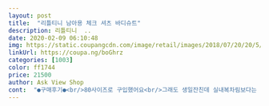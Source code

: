 ```yaml
---
layout: post 
title:  "리틀티니 남아용 체크 셔츠 바디슈트" 
description: 리틀티니  ..
date: 2020-02-09 06:10:48 
img: https://static.coupangcdn.com/image/retail/images/2018/07/20/20/5/1889a2eb-82c9-43fa-9518-7c3aaebdf4c1.jpg 
linkUrl: https://coupa.ng/boGhrz 
categories: [1003] 
color: ff1744 
price: 21500 
author: Ask View Shop 
cont:  "●구매후기●<br/>80사이즈로 구입했어요<br/>그래도 생일잔친데 실내복차림보다는 나비넥타이라도 해줘야할것같아 급하게 주문했는데 빠른배송에 너무나도 감사했답니다<br/>나비넥타이는 단추로 뗏다붙였다도 가능해서 실용적이구요<br/>나비넥타이도 싸보이지않고 두께감도있어 좋네요<br/>너무 딱 맞아도 기저귀때문에 불편하고<br/>넘이쁘네요<br/>돌잔치를 취소하게되서 집에서 간단하게나마 축하해주려고 파티용으로 구입했어요<br/>목둘레도 딱 좋고 기저귀도.<br/>.<br/> 오줌꽉찬 기저귀라 생각했을때 꽉끼지않을것같고요.<br/> 스판 있고요.<br/> 단추 아니고 똑딱이라 편해요.<br/> 제가 네이비, 그레이 둘 다 사서 봤는데~ 그레이가 좀 더 고급져보여서 네이비는 반품했어요.<br/><br/>목둘레와 기저귀때문에 한사이즈 크게 샀는데<br/>백일아가 80추천합니다.<br/><br/>사진으로 보시면 아시겠지만 누워있을땐<br/>생각보다 신축성도 좋고 옷 재질도 보드랍고 세탁기에 평상시대로 세탁했는데도 옷이 흐트러짐도없고 보풀같은것도 전혀없네요<br/>아가 백일이라 백일에 입히려구 구입했어요ㅎ<br/>아이고 세상 이쁘네요!<br/>앉아있을때도 불편할듯해서 80구입했는데<br/>앉으면 크게 커보이지않아요 소매는 접었어요<br/>원단도 좋고 똑딱이 단추도 괜찮네요<br/>이쁜옷덕분에 저희아들 돌잔치 잘 치뤘네요 감사합니다<br/>잘한것같아요<br/>전체 기장이 길지만<br/>키 63 정도 몸무게 6.<br/>7입니다<br/>" 
---
```


